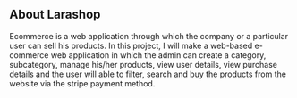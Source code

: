 ## About Larashop

Ecommerce is a web application through which the company or a particular user can sell his products. In this project, I will make a web-based e-commerce web application in which the admin can create a category, subcategory, manage his/her products, view user details, view purchase details and the user will able to filter, search and buy the products from the website via the stripe payment method.
